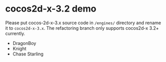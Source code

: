 cocos2d-x-3.2 demo
======

Please put cocos-2d-x-3.x source code in `/engines/` directory and rename it to `cocos2d-x-3.x`. The refactoring branch only supports cocos2d-x 3.2+ currently.

* DragonBoy
* Knight
* Chase Starling
